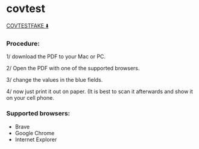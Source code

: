 # covtest

[COVTESTFAKE :arrow_down:](https://anonfiles.com/z2f2b434u4/cov_test_fake_pdf)

### Procedure:
1/ download the PDF to your Mac or PC. 

2/ Open the PDF with one of the supported browsers.

3/ change the values in the blue fields.

4/ now just print it out on paper. (It is best to scan it afterwards and show it on your cell phone.


### Supported browsers:
- Brave
- Google Chrome
- Internet Explorer
